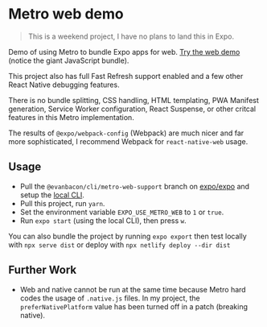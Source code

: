 # Metro web demo

> This is a weekend project, I have no plans to land this in Expo.

Demo of using Metro to bundle Expo apps for web. [Try the web demo](https://metro-web.netlify.app/) (notice the giant JavaScript bundle).

This project also has full Fast Refresh support enabled and a few other React Native debugging features.

There is no bundle splitting, CSS handling, HTML templating, PWA Manifest generation, Service Worker configuration, React Suspense, or other critcal features in this Metro implementation.

The results of `@expo/webpack-config` (Webpack) are much nicer and far more sophisticated, I recommend Webpack for `react-native-web` usage.

## Usage

- Pull the `@evanbacon/cli/metro-web-support` branch on [expo/expo](https://github.com/expo/expo/) and setup the [local CLI](https://github.com/expo/expo/tree/main/packages/%40expo/cli#contributing).
- Pull this project, run `yarn`.
- Set the environment variable `EXPO_USE_METRO_WEB` to `1` or `true`.
- Run `expo start` (using the local CLI), then press `w`.

You can also bundle the project by running `expo export` then test locally with `npx serve dist` or deploy with `npx netlify deploy --dir dist`

## Further Work

- Web and native cannot be run at the same time because Metro hard codes the usage of `.native.js` files. In my project, the `preferNativePlatform` value has been turned off in a patch (breaking native).
